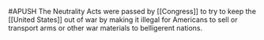 #APUSH 
The Neutrality Acts were passed by [[Congress]] to try to keep the [[United States]] out of war by making it illegal for Americans to sell or transport arms or other war materials to belligerent nations.